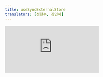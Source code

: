 ```yaml
---
title: useSyncExternalStore
translators: [정현수, 강민혜]
---
```


<iframe 
  style={{aspectRatio: 1.7778, width: '100%'}} 
  src="https://www.youtube.com/embed/playlist?list=PLjQV3hketAJkh6BEl0n4PDS_2fBd0cS9v&index=51"
  title="YouTube video player" 
  frameBorder="0" 
/>

<Intro>

`useSyncExternalStore` is a React Hook that lets you subscribe to an external store.
<Trans>`useSyncExternalStore`는 외부 스토어를 구독할 수 있는 React 훅입니다.</Trans>

```js
const snapshot = useSyncExternalStore(subscribe, getSnapshot, getServerSnapshot?)
```

</Intro>

<InlineToc />

---

## Reference<Trans>참조</Trans> {/*reference*/}

### `useSyncExternalStore(subscribe, getSnapshot, getServerSnapshot?)` {/*usesyncexternalstore*/}

Call `useSyncExternalStore` at the top level of your component to read a value from an external data store.
<Trans>컴포넌트의 최상위 레벨에서 `useSyncExternalStore`를 호출하여 외부 데이터 저장소에서 값을 읽습니다.</Trans>

```js
import { useSyncExternalStore } from 'react';
import { todosStore } from './todoStore.js';

function TodosApp() {
  const todos = useSyncExternalStore(todosStore.subscribe, todosStore.getSnapshot);
  // ...
}
```

It returns the snapshot of the data in the store. You need to pass two functions as arguments:
<Trans>스토어에 있는 데이터의 스냅샷을 반환합니다. 두 개의 함수를 인수로 전달해야 합니다:</Trans>

1. The `subscribe` function should subscribe to the store and return a function that unsubscribes.
<Trans outdent>`subscribe` 함수는 스토어를 구독해야 하고, 구독 취소 함수를 반환해야 합니다.</Trans>

2. The `getSnapshot` function should read a snapshot of the data from the store.
<Trans outdent>`getSnapshot` 함수는 스토어에서 데이터의 스냅샷을 읽어야 합니다.</Trans>

[See more examples below.](#usage)
<Trans>[아래에서 더 많은 예시를 확인하세요.](#usage)</Trans>

#### Parameters<Trans>매개변수</Trans> {/*parameters*/}

* `subscribe`: A function that takes a single `callback` argument and subscribes it to the store. When the store changes, it should invoke the provided `callback`. This will cause the component to re-render. The `subscribe` function should return a function that cleans up the subscription.
<Trans>`subscribe`: 하나의 `callback` 인수를 받아 스토어를 구독하는 함수입니다. 스토어가 변경되면 제공된 `callback`을 호출해야 합니다. 이로부터 컴포넌트가 리렌더링 됩니다. `subscribe` 함수는 구독을 해제하는 함수를 반환해야 합니다.</Trans>

* `getSnapshot`: A function that returns a snapshot of the data in the store that's needed by the component. While the store has not changed, repeated calls to `getSnapshot` must return the same value. If the store changes and the returned value is different (as compared by [`Object.is`](https://developer.mozilla.org/en-US/docs/Web/JavaScript/Reference/Global_Objects/Object/is)), React re-renders the component.
<Trans>`getSnapshot`: 컴포넌트에 필요한 스토어 데이터의 스냅샷을 반환하는 함수입니다. 스토어가 변경되지 않은 상태에서 `getSnapshot`을 반복적으로 호출하면 동일한 값을 반환해야 합니다. 저장소가 변경되어 반환된 값이 ([`Object.is`](https://developer.mozilla.org/en-US/docs/Web/JavaScript/Reference/Global_Objects/Object/is) 비교시) 달라지면, React는 컴포넌트를 리렌더링 합니다.</Trans>

* **optional** `getServerSnapshot`: A function that returns the initial snapshot of the data in the store. It will be used only during server rendering and during hydration of server-rendered content on the client. The server snapshot must be the same between the client and the server, and is usually serialized and passed from the server to the client. If you omit this argument, rendering the component on the server will throw an error.
<Trans>**선택적** `getServerSnapshot`: 스토어에 있는 데이터의 초기 스냅샷을 반환하는 함수입니다. 오직 서버에서 렌더링할 때와 이를 클라이언트에서 hydrate하는 동안에만 사용됩니다. 서버 스냅샷은 클라이언트와 서버 간에 동일해야 하며, 일반적으로 서버에서 직렬화하여 클라이언트로 전달합니다. 이 함수가 제공되지 않으면 서버에서 컴포넌트를 렌더링할 때 오류가 발생합니다.</Trans>

#### Returns<Trans>반환값</Trans> {/*returns*/}

The current snapshot of the store which you can use in your rendering logic.
<Trans>렌더링 로직에 사용할 수 있는 스토어의 현재 스냅샷입니다.</Trans>

#### Caveats<Trans>주의사항</Trans> {/*caveats*/}

* The store snapshot returned by `getSnapshot` must be immutable. If the underlying store has mutable data, return a new immutable snapshot if the data has changed. Otherwise, return a cached last snapshot.
<Trans>`getSnapshot`이 반환하는 스토어 스냅샷은 불변이어야 합니다. 기본 스토어에 변이 가능한 데이터가 있는 경우에는, 데이터가 변이되면 새로운 불변 스냅샷을 반환하도록 하고, 변이 사항이 없으면 캐시된 마지막 스냅샷을 반환하도록 하세요.</Trans>

* If a different `subscribe` function is passed during a re-render, React will re-subscribe to the store using the newly passed `subscribe` function. You can prevent this by declaring `subscribe` outside the component.
<Trans>리렌더링시에 다른 `subscribe` 함수가 전달되면 React는 새로 전달된 `subscribe` 함수를 사용하여 저장소를 다시 구독합니다. 컴포넌트 외부에서 `subscribe`를 선언하면 이를 방지할 수 있습니다.</Trans>

---

## Usage<Trans>사용법</Trans> {/*usage*/}

### Subscribing to an external store<Trans>외부 스토어 구독하기</Trans> {/*subscribing-to-an-external-store*/}

Most of your React components will only read data from their [props,](/learn/passing-props-to-a-component) [state,](/reference/react/useState) and [context.](/reference/react/useContext) However, sometimes a component needs to read some data from some store outside of React that changes over time. This includes:
<Trans>대부분의 React 컴포넌트는 [props](/learn/passing-props-to-a-component), [state](/reference/react/useState), [context](/reference/react/useContext)에서만 데이터를 읽습니다. 하지만 때로는 컴포넌트가 시간이 지남에 따라 변경되는 React 외부의 저장소에서 데이터를 읽어야 하는 경우도 있습니다. 여기에는 다음이 포함됩니다:</Trans>

* Third-party state management libraries that hold state outside of React.
<Trans>React 외부에 state를 보관하는 서드파티 상태 관리 라이브러리.</Trans>

* Browser APIs that expose a mutable value and events to subscribe to its changes.
<Trans>변이 가능한 값을 노출하는 브라우저 API와 그 변이 사항을 구독하는 이벤트.</Trans>

Call `useSyncExternalStore` at the top level of your component to read a value from an external data store.
<Trans>외부 데이터 저장소에서 값을 읽으려면 컴포넌트의 최상위 레벨에서 `useSyncExternalStore`를 호출하세요.</Trans>

```js [[1, 5, "todosStore.subscribe"], [2, 5, "todosStore.getSnapshot"], [3, 5, "todos", 0]]
import { useSyncExternalStore } from 'react';
import { todosStore } from './todoStore.js';

function TodosApp() {
  const todos = useSyncExternalStore(todosStore.subscribe, todosStore.getSnapshot);
  // ...
}
```

It returns the <CodeStep step={3}>snapshot</CodeStep> of the data in the store. You need to pass two functions as arguments:
<Trans>스토어에 있는 데이터의 <CodeStep step={3}>snapshot</CodeStep>을 반환합니다. 두 개의 함수를 인수로 전달해야 합니다:</Trans>

1. The <CodeStep step={1}>`subscribe` function</CodeStep> should subscribe to the store and return a function that unsubscribes.
<Trans outdent><CodeStep step={1}>`subscribe` 함수</CodeStep>는 스토어를 구독해야 하고, 구독 취소 함수를 반환해야 합니다.</Trans>

2. The <CodeStep step={2}>`getSnapshot` function</CodeStep> should read a snapshot of the data from the store.
<Trans outdent><CodeStep step={2}>`getSnapshot` 함수</CodeStep>는 스토어에서 데이터의 스냅샷을 읽어야 합니다.</Trans>

React will use these functions to keep your component subscribed to the store and re-render it on changes.
<Trans>React는 이 함수를 사용해 컴포넌트가 스토어를 구독한 상태로 유지하고 변경 사항이 있을 때 다시 렌더링합니다.</Trans>

For example, in the sandbox below, `todosStore` is implemented as an external store that stores data outside of React. The `TodosApp` component connects to that external store with the `useSyncExternalStore` Hook. 
<Trans>예를 들어, 아래 샌드박스에서 `todosStore`는 React 외부에 데이터를 저장하는 외부 store로 구현되어 있습니다. `TodosApp`컴포넌트는 `useSyncExternalStore` 훅으로 해당 외부 스토어에 연결합니다.</Trans>

<Sandpack>

```js
import { useSyncExternalStore } from 'react';
import { todosStore } from './todoStore.js';

export default function TodosApp() {
  const todos = useSyncExternalStore(todosStore.subscribe, todosStore.getSnapshot);
  return (
    <>
      <button onClick={() => todosStore.addTodo()}>Add todo</button>
      <hr />
      <ul>
        {todos.map(todo => (
          <li key={todo.id}>{todo.text}</li>
        ))}
      </ul>
    </>
  );
}
```

```js todoStore.js
// This is an example of a third-party store
// that you might need to integrate with React.

// If your app is fully built with React,
// we recommend using React state instead.

let nextId = 0;
let todos = [{ id: nextId++, text: 'Todo #1' }];
let listeners = [];

export const todosStore = {
  addTodo() {
    todos = [...todos, { id: nextId++, text: 'Todo #' + nextId }]
    emitChange();
  },
  subscribe(listener) {
    listeners = [...listeners, listener];
    return () => {
      listeners = listeners.filter(l => l !== listener);
    };
  },
  getSnapshot() {
    return todos;
  }
};

function emitChange() {
  for (let listener of listeners) {
    listener();
  }
}
```

</Sandpack>

<Note>

When possible, we recommend using built-in React state with [`useState`](/reference/react/useState) and [`useReducer`](/reference/react/useReducer) instead. The `useSyncExternalStore` API is mostly useful if you need to integrate with existing non-React code.
<Trans>가능하면 React 빌트인 state를 [`useState`](/reference/react/useState) 및 [`useReducer`](/reference/react/useReducer)와 함께 사용하는 것이 좋습니다. `useSyncExternalStore` API는 주로 기존의 비 React 코드와 통합해야 할 때 유용합니다.</Trans>

</Note>

---

### Subscribing to a browser API<Trans>브라우저 API 구독하기</Trans> {/*subscribing-to-a-browser-api*/}

Another reason to add `useSyncExternalStore` is when you want to subscribe to some value exposed by the browser that changes over time. For example, suppose that you want your component to display whether the network connection is active. The browser exposes this information via a property called [`navigator.onLine`.](https://developer.mozilla.org/en-US/docs/Web/API/Navigator/onLine) This value can change without React's knowledge, so you should read it with `useSyncExternalStore`.
<Trans>`useSyncExternalStore`를 추가하는 또 다른 이유는 브라우저상의 시간이 지남에 따라 변경되는 일부 값을 구독하려는 경우입니다. 예를 들어, 컴포넌트에 네트워크 연결이 활성화되어 있는지 여부를 표시하고 싶다고 가정해 보겠습니다. 브라우저는 [`navigator.onLine`](https://developer.mozilla.org/en-US/docs/Web/API/Navigator/onLine)이라는 속성을 통해 이 정보를 노출합니다. 이 값은 시간이 지남에 따라 React가 알지 못하는 사이에 변경될 수 있으므로 `useSyncExternalStore`로 값을 읽어야 합니다.</Trans>

```js
import { useSyncExternalStore } from 'react';

function ChatIndicator() {
  const isOnline = useSyncExternalStore(subscribe, getSnapshot);
  // ...
}
```

To implement the `getSnapshot` function, read the current value from the browser API:
<Trans>`getSnapshot` 함수를 구현하려면 브라우저 API에서 현재 값을 읽습니다:</Trans>

```js
function getSnapshot() {
  return navigator.onLine;
}
```

Next, you need to implement the `subscribe` function. For example, when `navigator.onLine` changes, the browser fires the [`online`](https://developer.mozilla.org/en-US/docs/Web/API/Window/online_event) and [`offline`](https://developer.mozilla.org/en-US/docs/Web/API/Window/offline_event) events on the `window` object. You need to subscribe the `callback` argument to the corresponding events, and then return a function that cleans up the subscriptions:
<Trans>다음으로 `subscribe` 함수를 구현해야 합니다. 예를 들어, `navigator.onLine`이 변경되면 브라우저는 `window` 객체에서 [`online`](https://developer.mozilla.org/en-US/docs/Web/API/Window/online_event) 및 [`offline`](https://developer.mozilla.org/en-US/docs/Web/API/Window/offline_event) 이벤트를 실행합니다. `callback` 인수를 해당 이벤트에 구독한 다음 구독을 해제하는 함수를 반환해야 합니다:</Trans>

```js
function subscribe(callback) {
  window.addEventListener('online', callback);
  window.addEventListener('offline', callback);
  return () => {
    window.removeEventListener('online', callback);
    window.removeEventListener('offline', callback);
  };
}
```

Now React knows how to read the value from the external `navigator.onLine` API and how to subscribe to its changes. Disconnect your device from the network and notice that the component re-renders in response:
<Trans>이제 React는 외부 `navigator.onLine` API에서 값을 읽는 방법과 그 변경 사항을 구독하는 방법을 알고 있습니다. 네트워크에서 디바이스의 연결을 끊어보면 컴포넌트가 다시 렌더링되는 것을 확인할 수 있습니다:</Trans>

<Sandpack>

```js
import { useSyncExternalStore } from 'react';

export default function ChatIndicator() {
  const isOnline = useSyncExternalStore(subscribe, getSnapshot);
  return <h1>{isOnline ? '✅ Online' : '❌ Disconnected'}</h1>;
}

function getSnapshot() {
  return navigator.onLine;
}

function subscribe(callback) {
  window.addEventListener('online', callback);
  window.addEventListener('offline', callback);
  return () => {
    window.removeEventListener('online', callback);
    window.removeEventListener('offline', callback);
  };
}
```

</Sandpack>

---

### Extracting the logic to a custom Hook<Trans>사용자 정의 훅으로 로직 추출하기</Trans> {/*extracting-the-logic-to-a-custom-hook*/}

Usually you won't write `useSyncExternalStore` directly in your components. Instead, you'll typically call it from your own custom Hook. This lets you use the same external store from different components.
<Trans>일반적으로 컴포넌트에서 직접 `useSyncExternalStore`를 작성하지는 않습니다. 대신 일반적으로 사용자 정의 훅에서 호출합니다. 이렇게 하면 서로 다른 컴포넌트에서 동일한 외부 저장소를 사용할 수 있습니다.</Trans>

For example, this custom `useOnlineStatus` Hook tracks whether the network is online:
<Trans>예를 들어, 이 사용자 정의 `useOnlineStatus` 훅은 네트워크가 온라인 상태인지 여부를 추적합니다:</Trans>

```js {3,6}
import { useSyncExternalStore } from 'react';

export function useOnlineStatus() {
  const isOnline = useSyncExternalStore(subscribe, getSnapshot);
  return isOnline;
}

function getSnapshot() {
  // ...
}

function subscribe(callback) {
  // ...
}
```

Now different components can call `useOnlineStatus` without repeating the underlying implementation:
<Trans>이제 다른 컴포넌트에서 기본 구현을 반복하지 않고도 `useOnlineStatus`를 호출할 수 있습니다:</Trans>

<Sandpack>

```js
import { useOnlineStatus } from './useOnlineStatus.js';

function StatusBar() {
  const isOnline = useOnlineStatus();
  return <h1>{isOnline ? '✅ Online' : '❌ Disconnected'}</h1>;
}

function SaveButton() {
  const isOnline = useOnlineStatus();

  function handleSaveClick() {
    console.log('✅ Progress saved');
  }

  return (
    <button disabled={!isOnline} onClick={handleSaveClick}>
      {isOnline ? 'Save progress' : 'Reconnecting...'}
    </button>
  );
}

export default function App() {
  return (
    <>
      <SaveButton />
      <StatusBar />
    </>
  );
}
```

```js useOnlineStatus.js
import { useSyncExternalStore } from 'react';

export function useOnlineStatus() {
  const isOnline = useSyncExternalStore(subscribe, getSnapshot);
  return isOnline;
}

function getSnapshot() {
  return navigator.onLine;
}

function subscribe(callback) {
  window.addEventListener('online', callback);
  window.addEventListener('offline', callback);
  return () => {
    window.removeEventListener('online', callback);
    window.removeEventListener('offline', callback);
  };
}
```

</Sandpack>

---

### Adding support for server rendering<Trans>서버 렌더링의 지원 추가하기</Trans> {/*adding-support-for-server-rendering*/}

If your React app uses [server rendering,](/reference/react-dom/server) your React components will also run outside the browser environment to generate the initial HTML. This creates a few challenges when connecting to an external store:
<Trans>React 앱이 [서버 렌더링](/reference/react-dom/server)을 사용하는 경우, React 컴포넌트는 브라우저 환경 외부에서도 실행되어 초기 HTML을 생성합니다. 이로 인해 외부 스토어에 연결할 때 몇 가지 문제가 발생합니다:</Trans>

- If you're connecting to a browser-only API, it won't work because it does not exist on the server.
<Trans>브라우저 전용 API에 연결하는 경우 서버에 해당 API가 존재하지 않으므로 작동하지 않습니다.</Trans>

- If you're connecting to a third-party data store, you'll need its data to match between the server and client.
<Trans>타사 데이터 저장소에 연결하는 경우 서버와 클라이언트 간에 일치하는 데이터가 필요합니다.</Trans>

To solve these issues, pass a `getServerSnapshot` function as the third argument to `useSyncExternalStore`:
<Trans>이러한 문제를 해결하려면 `getServerSnapshot` 함수를 `useSyncExternalStore`의 세 번째 인수로 전달하세요:</Trans>

```js {4,12-14}
import { useSyncExternalStore } from 'react';

export function useOnlineStatus() {
  const isOnline = useSyncExternalStore(subscribe, getSnapshot, getServerSnapshot);
  return isOnline;
}

function getSnapshot() {
  return navigator.onLine;
}

function getServerSnapshot() {
  return true; // Always show "Online" for server-generated HTML
}

function subscribe(callback) {
  // ...
}
```

The `getServerSnapshot` function is similar to `getSnapshot`, but it runs only in two situations:
<Trans>`getServerSnapshot` 함수는 `getSnapshot`과 유사하지만 오직 두 가지 상황에서만 실행됩니다:</Trans>

- It runs on the server when generating the HTML.
<Trans>HTML을 생성할 때 서버에서 실행됩니다.</Trans>

- It runs on the client during [hydration](/reference/react-dom/client/hydrateRoot), i.e. when React takes the server HTML and makes it interactive.
<Trans>[hydration](/reference/react-dom/client/hydrateRoot)중, 즉,React가 서버 HTML을 가져와서 인터랙티브하게 만들 때 클라이언트에서 실행됩니다.</Trans>

This lets you provide the initial snapshot value which will be used before the app becomes interactive. If there is no meaningful initial value for the server rendering, omit this argument to [force rendering on the client.](/reference/react/Suspense#providing-a-fallback-for-server-errors-and-server-only-content)
<Trans>이를 통해 앱이 상호작용하기 전에 사용될 초기 스냅샷 값을 제공할 수 있습니다. 서버 렌더링에 의미 있는 초기값이 없다면 [컴포넌트가 클라이언트에서만 렌더링되도록 강제 설정](/reference/react/Suspense#providing-a-fallback-for-server-errors-and-server-only-content)할 수 있습니다.</Trans>

<Note>

Make sure that `getServerSnapshot` returns the same exact data on the initial client render as it returned on the server. For example, if `getServerSnapshot` returned some prepopulated store content on the server, you need to transfer this content to the client. One way to do this is to emit a `<script>` tag during server rendering that sets a global like `window.MY_STORE_DATA`, and read from that global on the client in `getServerSnapshot`. Your external store should provide instructions on how to do that.
<Trans>`getServerSnapshot`이 초기 클라이언트 렌더링에서 서버에서 반환한 것과 정확히 동일한 데이터를 반환하는지 확인하세요. 예를 들어, `getServerSnapshot`이 서버에 미리 채워진 스토어 콘텐츠를 반환한 경우 이 콘텐츠를 클라이언트로 전송해야 합니다. 이를 수행하는 일반적인 방법 중 하나는 서버 렌더링 중에 `window.MY_STORE_DATA`와 같은 글로벌을 설정하는 `<script>` 태그를 생성한 다음, 클라이언트에서 `getServerSnapshot`로부터 해당 글로벌을 읽어오는 것입니다. 외부 스토어에서 이를 수행하는 방법에 대한 지침을 제공해야 합니다.</Trans>

</Note>

---

## Troubleshooting<Trans>문제 해결</Trans> {/*troubleshooting*/}

### I'm getting an error: "The result of `getSnapshot` should be cached"<Trans>오류가 발생했습니다: "`getSnapshot`의 결과를 캐시해야 합니다."</Trans> {/*im-getting-an-error-the-result-of-getsnapshot-should-be-cached*/}

This error means your `getSnapshot` function returns a new object every time it's called, for example:
<Trans>이 오류는 `getSnapshot` 함수가 호출될 때마다 새 객체를 반환한다는 의미입니다, 예컨대:</Trans>

```js {2-5}
function getSnapshot() {
  // 🔴 Do not return always different objects from getSnapshot
  // 🔴 getSnapshot에서 항상 다른 객체를 반환하지 마세요
  return {
    todos: myStore.todos
  };
}
```

React will re-render the component if `getSnapshot` return value is different from the last time. This is why, if you always return a different value, you will enter an infinite loop and get this error.
<Trans>React는 `getSnapshot` 반환값이 지난번과 다르면 컴포넌트를 다시 렌더링합니다. 때문에 항상 다른 값을 반환하면 무한 루프에 빠지게 되어 이 오류가 발생합니다.</Trans>

Your `getSnapshot` object should only return a different object if something has actually changed. If your store contains immutable data, you can return that data directly:
<Trans>`getSnapshot`은 실제로 변경된 사항이 있는 경우에만 다른 객체를 반환해야 합니다. 스토어에 불변 데이터가 포함된 경우 해당 데이터를 직접 반환할 수 있습니다:</Trans>

```js {2-3}
function getSnapshot() {
  // ✅ You can return immutable data
  // ✅ 불변데이터는 반환할 수 있습니다
  return myStore.todos;
}
```

If your store data is mutable, your `getSnapshot` function should return an immutable snapshot of it. This means it *does* need to create new objects, but it shouldn't do this for every single call. Instead, it should store the last calculated snapshot, and return the same snapshot as the last time if the data in the store has not changed. How you determine whether mutable data has changed depends on your mutable store.
<Trans>스토어 데이터가 변이 가능한 경우 `getSnapshot` 함수는 해당 데이터의 불변 스냅샷을 반환해야 합니다. 즉,새 객체를 생성*해야* 하지만, 이 작업을 매 호출시마다 수행해서는 안 됩니다. 대신 마지막으로 계산된 스냅샷을 저장하고, 저장소의 데이터가 변경되지 않은 경우 지난번과 동일한 스냅샷을 반환해야 합니다. 변이 가능한 데이터가 변이되었는지를 확인하는 방법은 저장소가 구현된 방식에 따라 다릅니다.</Trans>

---

### My `subscribe` function gets called after every re-render<Trans>다시 렌더링할 때마다 `subscribe` 함수가 호출됩니다.</Trans> {/*my-subscribe-function-gets-called-after-every-re-render*/}

This `subscribe` function is defined *inside* a component so it is different on every re-render:
<Trans>이 `subscribe` 함수는 컴포넌트 내부에 정의되므로 다시 렌더링할 때마다 달라집니다:</Trans>

```js {4-7}
function ChatIndicator() {
  const isOnline = useSyncExternalStore(subscribe, getSnapshot);
  
  // 🚩 Always a different function, so React will resubscribe on every re-render
  // 🚩 항상 다른 함수이므로 React는 매 렌더링시마다 다시 구독합니다
  function subscribe() {
    // ...
  }

  // ...
}
```
  
React will resubscribe to your store if you pass a different `subscribe` function between re-renders. If this causes performance issues and you'd like to avoid resubscribing, move the `subscribe` function outside:
<Trans>재렌더링 사이에 다른 `subscribe` 함수를 전달하면 React가 스토어를 다시 구독합니다. 이로 인해 성능 문제가 발생하거나 스토어 재구독을 피하고 싶다면 `subscribe` 함수를 외부로 이동하세요:</Trans>

```js {6-9}
function ChatIndicator() {
  const isOnline = useSyncExternalStore(subscribe, getSnapshot);
  // ...
}

// ✅ Always the same function, so React won't need to resubscribe
// ✅ 항상 동일한 함수이므로 React는 이를 재구독할 필요가 없습니다
function subscribe() {
  // ...
}
```

Alternatively, wrap `subscribe` into [`useCallback`](/reference/react/useCallback) to only resubscribe when some argument changes:
<Trans>또는 일부 인수가 변경될 때만 다시 구독하도록 `subscribe`을 [`useCallback`](/reference/react/useCallback)으로 감싸세요:</Trans>

```js {4-8}
function ChatIndicator({ userId }) {
  const isOnline = useSyncExternalStore(subscribe, getSnapshot);
  
  // ✅ Same function as long as userId doesn't change
  const subscribe = useCallback(() => {
    // ...
  }, [userId]);

  // ...
}
```
